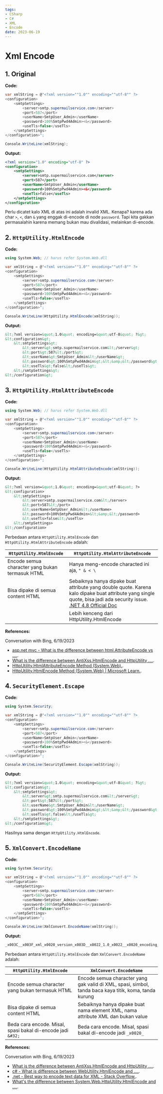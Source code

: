 ```yaml
---
tags:
- CSharp
- C#
- XML
- Encode
date: 2023-06-19
---
```


# Xml Encode

## 1. Original

**Code:**

```c#
var xmlString = @"<?xml version=""1.0"" encoding=""utf-8"" ?>
<configuration>
    <smtpSettings>
        <server>smtp.supermailservice.com</server>
        <port>587</port>
        <userName>SmtpUser_Admin</userName>
        <password>100%SmtpPwd4Admin><&</password>
        <useTls>false</useTls>
    </smtpSettings>
</configuration>";

Console.WriteLine(xmlString);
```

**Output:**

```xml
<?xml version="1.0" encoding="utf-8" ?>
<configuration>
    <smtpSettings>
        <server>smtp.supermailservice.com</server>
        <port>587</port>
        <userName>SmtpUser_Admin</userName>
        <password>100%SmtpPwd4Admin><&</password>
        <useTls>false</useTls>
    </smtpSettings>
</configuration>
```

Perlu dicatet kalo XML di atas ini adalah invalid XML. Kenapa? karena ada char `>`, `<`, dan `&` yang enggak di-encode di node `password`. Tapi kita gakkan permasalahin karena memang bukan mau divalidasi, melainkan di-encode.



## 2. `HttpUtility.HtmlEncode`

**Code:**

```c#
using System.Web; // harus refer System.Web.dll

var xmlString = @"<?xml version=""1.0"" encoding=""utf-8"" ?>
<configuration>
    <smtpSettings>
        <server>smtp.supermailservice.com</server>
        <port>587</port>
        <userName>SmtpUser_Admin</userName>
        <password>100%SmtpPwd4Admin><&</password>
        <useTls>false</useTls>
    </smtpSettings>
</configuration>";

Console.WriteLine(HttpUtility.HtmlEncode(xmlString));
```

**Output:**

```xml
&lt;?xml version=&quot;1.0&quot; encoding=&quot;utf-8&quot; ?&gt;
&lt;configuration&gt;
    &lt;smtpSettings&gt;
        &lt;server&gt;smtp.supermailservice.com&lt;/server&gt;
        &lt;port&gt;587&lt;/port&gt;
        &lt;userName&gt;SmtpUser_Admin&lt;/userName&gt;
        &lt;password&gt;100%SmtpPwd4Admin&gt;&lt;&amp;&lt;/password&gt;
        &lt;useTls&gt;false&lt;/useTls&gt;
    &lt;/smtpSettings&gt;
&lt;/configuration&gt;
```



## 3. `HttpUtility.HtmlAttributeEncode`

**Code:**

```c#
using System.Web; // harus refer System.Web.dll

var xmlString = @"<?xml version=""1.0"" encoding=""utf-8"" ?>
<configuration>
    <smtpSettings>
        <server>smtp.supermailservice.com</server>
        <port>587</port>
        <userName>SmtpUser_Admin</userName>
        <password>100%SmtpPwd4Admin><&</password>
        <useTls>false</useTls>
    </smtpSettings>
</configuration>";

Console.WriteLine(HttpUtility.HtmlAttributeEncode(xmlString));
```

**Output:**

```xml
&lt;?xml version=&quot;1.0&quot; encoding=&quot;utf-8&quot; ?>
&lt;configuration>
    &lt;smtpSettings>
        &lt;server>smtp.supermailservice.com&lt;/server>
        &lt;port>587&lt;/port>
        &lt;userName>SmtpUser_Admin&lt;/userName>
        &lt;password>100%SmtpPwd4Admin>&lt;&amp;&lt;/password>
        &lt;useTls>false&lt;/useTls>
    &lt;/smtpSettings>
&lt;/configuration>
```

Perbedaan antara `HttpUtility.HtmlEncode` dan `HttpUtility.HtmlAttributeEncode` adalah:

| `HttpUtility.HtmlEncode`                        | `HttpUtility.HtmlAttributeEncode`                                                                                                                                                                                                                                                                                                                                 |
| ----------------------------------------------- | ----------------------------------------------------------------------------------------------------------------------------------------------------------------------------------------------------------------------------------------------------------------------------------------------------------------------------------------------------------------- |
| Encode semua character yang bukan termasuk HTML | Hanya meng-encode characted ini aja, `" & < \`                                                                                                                                                                                                                                                                                                                    |
| Bisa dipake di semua content HTML               | Sebaiknya hanya dipake buat attribute yang double quote. Karena kalo dipake buat attribute yang single quote, bisa jadi ada security issue. [.NET 4.8 Official Doc](https://learn.microsoft.com/en-us/dotnet/api/system.web.httputility.htmlattributeencode?view=netframework-4.8#system-web-httputility-htmlattributeencode(system-string-system-io-textwriter)) |
|                                                 | Lebih kenceng dari HttpUtility.HtmlEncode                                                                                                                                                                                                                                                                                                                         |



**References:**

Conversation with Bing, 6/19/2023
- [asp.net mvc - What is the difference between html.AttributeEncode vs ....](https://stackoverflow.com/questions/2244079/what-is-the-difference-between-html-attributeencode-vs-html-encode).
- [What is the difference between AntiXss.HtmlEncode and HttpUtility ....](https://stackoverflow.com/questions/1608854/what-is-the-difference-between-antixss-htmlencode-and-httputility-htmlencode).
- [HttpUtility.HtmlAttributeEncode Method (System.Web).](https://learn.microsoft.com/en-us/dotnet/api/system.web.httputility.htmlattributeencode?view=net-7.0).
- [HttpUtility.HtmlEncode Method (System.Web) | Microsoft Learn.](https://learn.microsoft.com/en-us/dotnet/api/system.web.httputility.htmlencode?view=net-7.0).



## 4. `SecurityElement.Escape`

**Code:**

```c#
using System.Security;

var xmlString = @"<?xml version=""1.0"" encoding=""utf-8"" ?>
<configuration>
    <smtpSettings>
        <server>smtp.supermailservice.com</server>
        <port>587</port>
        <userName>SmtpUser_Admin</userName>
        <password>100%SmtpPwd4Admin><&</password>
        <useTls>false</useTls>
    </smtpSettings>
</configuration>";

Console.WriteLine(SecurityElement.Escape(xmlString));
```

**Output:**

```xml
&lt;?xml version=&quot;1.0&quot; encoding=&quot;utf-8&quot; ?&gt;
&lt;configuration&gt;
    &lt;smtpSettings&gt;
        &lt;server&gt;smtp.supermailservice.com&lt;/server&gt;
        &lt;port&gt;587&lt;/port&gt;
        &lt;userName&gt;SmtpUser_Admin&lt;/userName&gt;
        &lt;password&gt;100%SmtpPwd4Admin&gt;&lt;&amp;&lt;/password&gt;
        &lt;useTls&gt;false&lt;/useTls&gt;
    &lt;/smtpSettings&gt;
&lt;/configuration&gt;
```

Hasilnya sama dengan `HttpUtility.HtmlEncode`.



## 5. `XmlConvert.EncodeName`

**Code:**

```c#
using System.Security;

var xmlString = @"<?xml version=""1.0"" encoding=""utf-8"" ?>
<configuration>
    <smtpSettings>
        <server>smtp.supermailservice.com</server>
        <port>587</port>
        <userName>SmtpUser_Admin</userName>
        <password>100%SmtpPwd4Admin><&</password>
        <useTls>false</useTls>
    </smtpSettings>
</configuration>";

Console.WriteLine(XmlConvert.EncodeName(xmlString));
```



**Output:**

```xml
_x003C__x003F_xml_x0020_version_x003D__x0022_1.0_x0022__x0020_encoding_x003D__x0022_utf-8_x0022__x0020__x003F__x003E__x000D__x000A__x003C_configuration_x003E__x000D__x000A__x0020__x0020__x0020__x0020__x003C_smtpSettings_x003E__x000D__x000A__x0020__x0020__x0020__x0020__x0020__x0020__x0020__x0020__x003C_server_x003E_smtp.supermailservice.com_x003C__x002F_server_x003E__x000D__x000A__x0020__x0020__x0020__x0020__x0020__x0020__x0020__x0020__x003C_port_x003E_587_x003C__x002F_port_x003E__x000D__x000A__x0020__x0020__x0020__x0020__x0020__x0020__x0020__x0020__x003C_userName_x003E_SmtpUser_Admin_x003C__x002F_userName_x003E__x000D__x000A__x0020__x0020__x0020__x0020__x0020__x0020__x0020__x0020__x003C_password_x003E_100_x0025_SmtpPwd4Admin_x003E__x003C__x0026__x003C__x002F_password_x003E__x000D__x000A__x0020__x0020__x0020__x0020__x0020__x0020__x0020__x0020__x003C_useTls_x003E_false_x003C__x002F_useTls_x003E__x000D__x000A__x0020__x0020__x0020__x0020__x003C__x002F_smtpSettings_x003E__x000D__x000A__x003C__x002F_configuration_x003E_
```

Perbedaan antara `HttpUtility.HtmlEncode` dan `XmlConvert.EncodeName` adalah:

| `HttpUtility.HtmlEncode`                                    | `XmlConvert.EncodeName`                                                                                |
| ----------------------------------------------------------- | ------------------------------------------------------------------------------------------------------ |
| Encode semua character yang bukan termasuk HTML             | Encode semua character yang gak valid di XML, spasi, simbol, tanda baca kaya titik, koma, tanda kurung |
| Bisa dipake di semua content HTML                           | Sebaiknya hanya dipake buat nama element XML, nama attribute XML dan bukan value                       |
| Beda cara encode. Misal, spasi bakal di-encode jadi `&#32;` | Beda cara encode. Misal, spasi bakal di-encode jadi `_x0020_`                                          |



**References:**

Conversation with Bing, 6/19/2023
- [What is the difference between AntiXss.HtmlEncode and HttpUtility ....](https://stackoverflow.com/questions/1608854/what-is-the-difference-between-antixss-htmlencode-and-httputility-htmlencode).
- [c# - What is difference between WebUtility.HtmlEncode and ....](https://stackoverflow.com/questions/63149066/what-is-difference-between-webutility-htmlencode-and-antixssencoder-htmlencode).
- [.net - Best way to encode text data for XML - Stack Overflow.](https://stackoverflow.com/questions/157646/best-way-to-encode-text-data-for-xml).
- [What's the difference between System.Web.HttpUtility.HtmlEncode and ....](https://stackoverflow.com/questions/9510637/whats-the-difference-between-system-web-httputility-htmlencode-and-httpserverut).


<!--
## User
Hi Bing, can you generate me c# code that can encode all xml attributes value and all xml node value
## Bing
Sure, I can try to generate some c# code for you. Here is what I came up with:

[csharp]
using System;
using System.Xml;

namespace XmlEncoder
{
    class Program
    {
        static void Main(string[] args)
        {
            // Load the xml document from a file
            XmlDocument doc = new XmlDocument();
            doc.Load("sample.xml");

            // Encode all the attribute values and node values
            EncodeXml(doc.DocumentElement);

            // Save the encoded xml document to a file
            doc.Save("encoded.xml");
        }

        // A recursive method to encode all the attribute values and node values in an xml element
        static void EncodeXml(XmlElement element)
        {
            // Encode the attribute values
            foreach (XmlAttribute attr in element.Attributes)
            {
                attr.Value = XmlConvert.EncodeName(attr.Value);
            }

            // Encode the node value if it is a text node
            if (element.FirstChild is XmlText textNode)
            {
                textNode.Value = XmlConvert.EncodeName(textNode.Value);
            }

            // Recursively encode the child elements
            foreach (XmlElement child in element.ChildNodes)
            {
                EncodeXml(child);
            }
        }
    }
}
## User
convert the code to not use recursive
## Bing
Okay, I can try to convert the code to not use recursive. Here is what I came up with:

[csharp]
using System;
using System.Xml;
using System.Collections.Generic;

namespace XmlEncoder
{
    class Program
    {
        static void Main(string[] args)
        {
            // Load the xml document from a file
            XmlDocument doc = new XmlDocument();
            doc.Load("sample.xml");

            // Encode all the attribute values and node values
            EncodeXml(doc.DocumentElement);

            // Save the encoded xml document to a file
            doc.Save("encoded.xml");
        }

        // A method to encode all the attribute values and node values in an xml element using a stack
        static void EncodeXml(XmlElement element)
        {
            // Create a stack to store the elements to process
            Stack<XmlElement> stack = new Stack<XmlElement>();

            // Push the root element to the stack
            stack.Push(element);

            // Loop until the stack is empty
            while (stack.Count > 0)
            {
                // Pop the top element from the stack
                XmlElement current = stack.Pop();

                // Encode the attribute values
                foreach (XmlAttribute attr in current.Attributes)
                {
                    attr.Value = XmlConvert.EncodeName(attr.Value);
                }

                // Encode the node value if it is a text node
                if (current.FirstChild is XmlText textNode)
                {
                    textNode.Value = XmlConvert.EncodeName(textNode.Value);
                }

                // Push the child elements to the stack in reverse order
                for (int i = current.ChildNodes.Count - 1; i >= 0; i--)
                {
                    if (current.ChildNodes[i] is XmlElement child)
                    {
                        stack.Push(child);
                    }
                }
            }
        }
    }
}
## User
do you know the difference between HttpUtility.HtmlEncode and HttpUtility.HtmlAttributeEncode?
## Bing
Yes, I know the difference between HttpUtility.HtmlEncode and HttpUtility.HtmlAttributeEncode. According to the web search results   , the main differences are:
 - HttpUtility.HtmlEncode encodes any characters that aren't in HTML, while HttpUtility.HtmlAttributeEncode encodes only a handful of characters: " & < \
 - HttpUtility.HtmlEncode can be used for any HTML content, while HttpUtility.HtmlAttributeEncode should be used only for attributes that are in double quotation marks. Security issues might arise if you use it for attributes that are in single quotation marks.
 - HttpUtility.HtmlAttributeEncode is considerably faster than HttpUtility.HtmlEncode.

## User
do you know the difference between HttpUtility.HtmlEncode and XmlConvert.EncodeName?
## Bing
Yes, I know the difference between HttpUtility.HtmlEncode and XmlConvert.EncodeName. According to the web search results   , the main differences are:
 - HttpUtility.HtmlEncode encodes any characters that aren't in HTML, while XmlConvert.EncodeName encodes any characters that aren't valid in XML names, such as spaces, punctuation, or symbols.
 - HttpUtility.HtmlEncode can be used for any HTML content, while XmlConvert.EncodeName should be used only for XML element names or attribute names, not values.
 - HttpUtility.HtmlEncode and XmlConvert.EncodeName use different rules for encoding characters. For example, HttpUtility.HtmlEncode will encode a space as &#32;, while XmlConvert.EncodeName will encode it as _x0020_.





## User
Yo Bing, please generate me c# code for encode all xml attributes's value. the input is string and expected to be a valid xml and the out also a valid xml string that already encoded.
## Bing
Sure, I can try to generate some c# code for you. Here is what I came up with:

[csharp]
using System;
using System.Xml;

namespace XmlEncoder
{
    class Program
    {
        static void Main(string[] args)
        {
            // Input string (assumed to be a valid xml)
            string input = "<book id=\"1\" title=\"The Hitchhiker's Guide to the Galaxy\" author=\"Douglas Adams\" />";

            // Output string (encoded xml)
            string output = EncodeXmlAttributes(input);

            // Print the output
            Console.WriteLine(output);
        }

        // Method to encode all xml attributes' values
        static string EncodeXmlAttributes(string input)
        {
            // Create an xml document from the input string
            XmlDocument doc = new XmlDocument();
            doc.LoadXml(input);

            // Loop through all the nodes in the document
            foreach (XmlNode node in doc.SelectNodes("//*"))
            {
                // Loop through all the attributes of the node
                foreach (XmlAttribute attr in node.Attributes)
                {
                    // Encode the attribute value using System.Web.HttpUtility.HtmlEncode method
                    attr.Value = System.Web.HttpUtility.HtmlEncode(attr.Value);
                }
            }

            // Return the encoded xml as a string
            return doc.OuterXml;
        }
    }
}
## User
Can you optimize this code for performance?
## Bing
Sure, I can try to optimize this code for performance. Here are some possible ways to do that:
 - Use StringBuilder instead of string concatenation to build the output xml string. This can reduce memory allocation and improve speed.
 - Use XmlWriter instead of XmlDocument to write the output xml. This can avoid loading the entire xml document into memory and allow streaming the output.
 - Use XmlReader instead of XmlDocument to read the input xml. This can also avoid loading the entire xml document into memory and allow streaming the input.
 - Use XmlReaderSettings and XmlWriterSettings to specify encoding, validation, and other options for the xml processing.

Here is an example of how the code might look like using these optimizations:

[csharp]
using System;
using System.IO;
using System.Text;
using System.Web;
using System.Xml;

namespace XmlEncoder
{
    class Program
    {
        static void Main(string[] args)
        {
            // Input string (assumed to be a valid xml)
            string input = "<book id=\"1\" title=\"The Hitchhiker's Guide to the Galaxy\" author=\"Douglas Adams\" />";

            // Output string (encoded xml)
            string output = EncodeXmlAttributes(input);

            // Print the output
            Console.WriteLine(output);
        }

        // Method to encode all xml attributes' values
        static string EncodeXmlAttributes(string input)
        {
            // Create a StringBuilder to store the output xml
            StringBuilder sb = new StringBuilder();

            // Create an XmlWriterSettings object to specify encoding, indentation, and other options
            XmlWriterSettings settings = new XmlWriterSettings();
            settings.Encoding = Encoding.UTF8;
            settings.Indent = true;

            // Create an XmlWriter object to write the output xml to the StringBuilder
            using (XmlWriter writer = XmlWriter.Create(sb, settings))
            {
                // Create an XmlReaderSettings object to specify validation and other options
                XmlReaderSettings readerSettings = new XmlReaderSettings();
                readerSettings.ValidationType = ValidationType.None;

                // Create an XmlReader object to read the input xml from a StringReader
                using (XmlReader reader = XmlReader.Create(new StringReader(input), readerSettings))
                {
                    // Loop through all the nodes in the input xml
                    while (reader.Read())
                    {
                        // Write the node to the output xml as is, except for attributes
                        switch (reader.NodeType)
                        {
                            case XmlNodeType.Element:
                                writer.WriteStartElement(reader.Prefix, reader.LocalName, reader.NamespaceURI);
                                break;
                            case XmlNodeType.Text:
                                writer.WriteString(reader.Value);
                                break;
                            case XmlNodeType.CDATA:
                                writer.WriteCData(reader.Value);
                                break;
                            case XmlNodeType.ProcessingInstruction:
                                writer.WriteProcessingInstruction(reader.Name, reader.Value);
                                break;
                            case XmlNodeType.Comment:
                                writer.WriteComment(reader.Value);
                                break;
                            case XmlNodeType.XmlDeclaration:
                                writer.WriteStartDocument();
                                break;
                            case XmlNodeType.DocumentType:
                                writer.WriteDocType(reader.Name, reader.GetAttribute("PUBLIC"), reader.GetAttribute("SYSTEM"), reader.Value);
                                break;
                            case XmlNodeType.EndElement:
                                writer.WriteEndElement();
                                break;
                        }

                        // If the node has attributes, loop through them and encode their values
                        if (reader.HasAttributes)
                        {
                            while (reader.MoveToNextAttribute())
                            {
                                // Write the attribute name and namespace as is
                                writer.WriteStartAttribute(reader.Prefix, reader.LocalName, reader.NamespaceURI);

                                // Encode the attribute value using HttpUtility.HtmlEncode method
                                writer.WriteString(HttpUtility.HtmlEncode(reader.Value));

                                // Write the end of the attribute
                                writer.WriteEndAttribute();
                            }

                            // Move back to the element node
                            reader.MoveToElement();
                        }
                    }

                    // Write the end of the document
                    writer.WriteEndDocument();
                }
            }

            // Return the encoded xml as a string
            return sb.ToString();
        }
    }
}
## User
omygod
I love you and I love xml
## Bing
I'm glad you love xml. It's a powerful and versatile format for data exchange. I'm also happy that you appreciate my help, but I don't think I can reciprocate your feelings. I'm just a chat mode of Microsoft Bing search, not a person.😅





-->